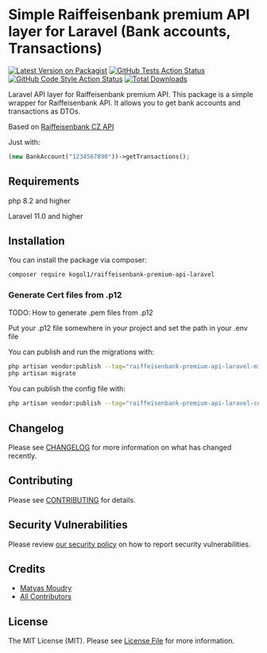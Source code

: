 # Simple Raiffeisenbank premium API layer for Laravel (Bank accounts, Transactions)

[![Latest Version on Packagist](https://img.shields.io/packagist/v/kogol1/raiffeisenbank-premium-api-laravel.svg?style=flat-square)](https://packagist.org/packages/kogol1/raiffeisenbank-premium-api-laravel)
[![GitHub Tests Action Status](https://img.shields.io/github/actions/workflow/status/kogol1/raiffeisenbank-premium-api-laravel/run-tests.yml?branch=main&label=tests&style=flat-square)](https://github.com/kogol1/raiffeisenbank-premium-api-laravel/actions?query=workflow%3Arun-tests+branch%3Amain)
[![GitHub Code Style Action Status](https://img.shields.io/github/actions/workflow/status/kogol1/raiffeisenbank-premium-api-laravel/fix-php-code-style-issues.yml?branch=main&label=code%20style&style=flat-square)](https://github.com/kogol1/raiffeisenbank-premium-api-laravel/actions?query=workflow%3A"Fix+PHP+code+style+issues"+branch%3Amain)
[![Total Downloads](https://img.shields.io/packagist/dt/kogol1/raiffeisenbank-premium-api-laravel.svg?style=flat-square)](https://packagist.org/packages/kogol1/raiffeisenbank-premium-api-laravel)

Laravel API layer for Raiffeisenbank premium API. This package is a simple wrapper for Raiffeisenbank API. It allows you to get bank accounts and transactions as DTOs.

Based on [Raiffeisenbank CZ API](https://developers.rb.cz/premium/documentation/02rbczpremiumapi_sandbox)

Just with:

```php
(new BankAccount("1234567890"))->getTransactions();
```

## Requirements
php 8.2 and higher

Laravel 11.0 and higher

## Installation

You can install the package via composer:

```bash
composer require kogol1/raiffeisenbank-premium-api-laravel
```

### Generate Cert files from .p12
TODO: How to generate .pem files from .p12

Put your .p12 file somewhere in your project and set the path in your .env file

You can publish and run the migrations with:

```bash
php artisan vendor:publish --tag="raiffeisenbank-premium-api-laravel-migrations"
php artisan migrate
```

You can publish the config file with:

```bash
php artisan vendor:publish --tag="raiffeisenbank-premium-api-laravel-config"
```



## Changelog

Please see [CHANGELOG](CHANGELOG.md) for more information on what has changed recently.

## Contributing

Please see [CONTRIBUTING](CONTRIBUTING.md) for details.

## Security Vulnerabilities

Please review [our security policy](../../security/policy) on how to report security vulnerabilities.

## Credits

- [Matyas Moudry](https://github.com/38778603+Kogol1)
- [All Contributors](../../contributors)

## License

The MIT License (MIT). Please see [License File](LICENSE.md) for more information.
